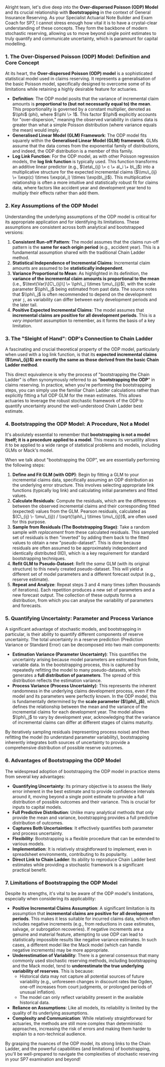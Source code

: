 Alright team, let's dive deep into the **Over-dispersed Poisson (ODP) Model** and its crucial relationship with **Bootstrapping** in the context of General Insurance Reserving. As your Specialist Actuarial Note Builder and Exam Coach for SP7, I cannot stress enough how vital it is to have a crystal-clear understanding of these concepts. They form the backbone of modern stochastic reserving, allowing us to move beyond single point estimates to truly quantify and communicate uncertainty, which is paramount for capital modelling.

### **1\. The Over-Dispersed Poisson (ODP) Model: Definition and Core Concept**

At its heart, the **Over-dispersed Poisson (ODP) model** is a sophisticated statistical model used in claims reserving. It represents a generalisation of the basic Poisson model, specifically designed to overcome some of its limitations while retaining a highly desirable feature for actuaries.

* **Definition**: The ODP model posits that the variance of incremental claim amounts is **proportional to (but not necessarily equal to) the mean**. This proportionality is governed by a constant multiplier, denoted as $\\phi$ (phi), where $\\phi \> 1$. This factor $\\phi$ explicitly accounts for "over-dispersion," meaning the observed variability in claims data is greater than what a simple Poisson distribution (where variance equals the mean) would imply.  
* **Generalised Linear Model (GLM) Framework**: The ODP model fits squarely within the **Generalised Linear Model (GLM) framework**. GLMs assume that the data comes from the exponential family of distributions, and indeed, the ODP distribution is a member of this family.  
* **Log Link Function**: For the ODP model, as with other Poisson regression models, the **log link function** is typically used. This function transforms an additive linear predictor (e.g., $\\eta\_{ij} \= c \+ a\_i \+ b\_j$) into a multiplicative structure for the expected incremental claims ($\\mu\_{ij} \= \\exp(c) \\times \\exp(a\_i) \\times \\exp(b\_j)$). This multiplicative relationship is often a more intuitive and statistically robust fit for claims data, where factors like accident year and development year tend to multiply their effects rather than add them.

### **2\. Key Assumptions of the ODP Model**

Understanding the underlying assumptions of the ODP model is critical for its appropriate application and for identifying its limitations. These assumptions are consistent across both analytical and bootstrapped versions:

1. **Consistent Run-off Pattern**: The model assumes that the claims run-off pattern is the **same for each origin period** (e.g., accident year). This is a fundamental assumption shared with the traditional Chain Ladder method.  
2. **Statistical Independence of Incremental Claims**: Incremental claim amounts are assumed to be **statistically independent**.  
3. **Variance Proportional to Mean**: As highlighted in its definition, the **variance of the incremental claim amounts is proportional to the mean** (i.e., $\\text{Var}\[C\_{ij}\] \= \\phi\_j \\times \\mu\_{ij}$), with the scale parameter $\\phi\_j$ being estimated from past data. The source notes that $\\phi\_j$ is often recommended to depend on the development year `j`, as variability can differ between early development periods and the later tail.  
4. **Positive Expected Incremental Claims**: The model assumes that **incremental claims are positive for all development periods**. This is a *very important* assumption to remember, as it forms the basis of a key limitation.

### **3\. The "Sleight of Hand": ODP's Connection to Chain Ladder**

A fascinating and crucial theoretical property of the ODP model, particularly when used with a log link function, is that its **expected incremental claims ($\\mu\_{ij}$) are exactly the same as those derived from the basic Chain Ladder method**.

This direct equivalence is why the process of "bootstrapping the Chain Ladder" is often synonymously referred to as "**bootstrapping the ODP**" in claims reserving. In practice, when you're performing the bootstrapping steps, you can simply use the familiar Chain Ladder calculations rather than explicitly fitting a full ODP GLM for the mean estimates. This allows actuaries to leverage the robust stochastic framework of the ODP to quantify uncertainty around the well-understood Chain Ladder best estimate.

### **4\. Bootstrapping the ODP Model: A Procedure, Not a Model**

It's absolutely essential to remember that **bootstrapping is not a model itself; it is a procedure applied to a model**. This means its versatility allows it to be applied to a wide range of statistical problems and models, including GLMs or Mack's model.

When we talk about "bootstrapping the ODP", we are essentially performing the following steps:

1. **Define and Fit GLM (with ODP)**: Begin by fitting a GLM to your incremental claims data, specifically assuming an ODP distribution as the underlying error structure. This involves selecting appropriate link functions (typically log link) and calculating initial parameters and fitted values.  
2. **Calculate Residuals**: Compute the residuals, which are the differences between the observed incremental claims and their corresponding fitted (expected) values from the GLM. Pearson residuals, calculated as $(C\_{ij} \- \\mu\_{ij}) / \\sqrt{\\phi\_j \\times \\mu\_{ij}}$, are often used for this purpose.  
3. **Sample from Residuals (The Bootstrapping Stage)**: Take a random sample *with replacement* from these calculated residuals. This sampled set of residuals is then "inverted" by adding them back to the fitted values to obtain a new "pseudo-dataset". This is done because residuals are often assumed to be approximately independent and identically distributed (IID), which is a key requirement for standard bootstrapping techniques.  
4. **Refit GLM to Pseudo-Dataset**: Refit the *same* GLM (with its original structure) to this newly created pseudo-dataset. This will yield a different set of model parameters and a different forecast output (e.g., reserve estimate).  
5. **Repeat and Analyze**: Repeat steps 3 and 4 many times (often thousands of iterations). Each repetition produces a new set of parameters and a new forecast output. The collection of these outputs forms a distribution, from which you can analyse the variability of parameters and forecasts.

### **5\. Quantifying Uncertainty: Parameter and Process Variance**

A significant advantage of stochastic models, and bootstrapping in particular, is their ability to quantify different components of reserve uncertainty. The total uncertainty in a reserve prediction (Prediction Variance or Standard Error) can be decomposed into two main components:

* **Estimation Variance (Parameter Uncertainty)**: This quantifies the uncertainty arising because model parameters are estimated from finite, variable data. In the bootstrapping process, this is captured by repeatedly refitting the model to many pseudo-datasets, which generates a **full distribution of parameters**. The spread of this distribution reflects the estimation variance.  
* **Process Variance (Process Uncertainty)**: This represents the inherent randomness in the underlying claims development process, even if the model and its parameters were perfectly known. In the ODP model, this is fundamentally determined by the **scale parameter ($\\phi\_j$)**, which defines the relationship between the mean and the variance of the incremental claims for each development year. The model allows $\\phi\_j$ to vary by development year, acknowledging that the variance of incremental claims can differ at different stages of claims maturity.

By iteratively sampling residuals (representing process noise) and then refitting the model (to understand parameter variability), bootstrapping inherently integrates both sources of uncertainty to provide a comprehensive distribution of possible reserve outcomes.

### **6\. Advantages of Bootstrapping the ODP Model**

The widespread adoption of bootstrapping the ODP model in practice stems from several key advantages:

* **Quantifying Uncertainty**: Its primary objective is to assess the likely error inherent in the best estimate and to provide confidence intervals around it, moving beyond a single point estimate to provide a full distribution of possible outcomes and their variance. This is crucial for inputs to capital models.  
* **Full Predictive Distribution**: Unlike many analytical methods that only provide the mean and variance, bootstrapping provides a full predictive distribution of outcomes.  
* **Captures Both Uncertainties**: It effectively quantifies both parameter and process uncertainty.  
* **Flexibility**: Bootstrapping is a flexible procedure that can be extended to various models.  
* **Implementation**: It is relatively straightforward to implement, even in spreadsheet environments, contributing to its popularity.  
* **Direct Link to Chain Ladder**: Its ability to reproduce Chain Ladder best estimates while providing a stochastic framework is a significant practical benefit.

### **7\. Limitations of Bootstrapping the ODP Model**

Despite its strengths, it's vital to be aware of the ODP model's limitations, especially when considering its applicability:

* **Positive Incremental Claims Assumption**: A significant limitation is its assumption that **incremental claims are positive for all development periods**. This makes it less suitable for incurred claims data, which often includes negative increments (e.g., from reductions in case estimates, salvage, or subrogation recoveries). If negative increments are a genuine and material feature, attempting to use ODP can lead to statistically impossible results like negative variance estimates. In such cases, a different model like the Mack model (which can handle negative increments) may be more appropriate.  
* **Underestimation of Variability**: There is a general consensus that many commonly used stochastic reserving methods, including bootstrapping and the Mack model, tend to **underestimate the true underlying variability of reserves**. This is because:  
  * Historical data may not capture all potential sources of future variability (e.g., unforeseen changes in discount rates like Ogden, one-off increases from court judgments, or prolonged periods of unusual inflation).  
  * The model can only reflect variability present in the available historical data.  
* **Reliance on Assumptions**: Like all models, its reliability is limited by the quality of its underlying assumptions.  
* **Complexity and Communication**: While relatively straightforward for actuaries, the methods are still more complex than deterministic approaches, increasing the risk of errors and making them harder to explain to a non-technical audience.

By grasping the nuances of the ODP model, its strong links to the Chain Ladder, and the powerful capabilities (and limitations) of bootstrapping, you'll be well-prepared to navigate the complexities of stochastic reserving in your SP7 examination and beyond\!

